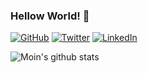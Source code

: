 ### Hellow World! 👋

<p align="left">
	<a href="https://github.com/moingshaikh"><img src="https://img.shields.io/github/followers/moingshaikh.svg?label=GitHub&style=social" alt="GitHub"></a>
	<a href="https://twitter.com/moingshaikh"><img src="https://img.shields.io/twitter/follow/moingshaikh?label=Twitter&style=social" alt="Twitter"></a>
	<a href="https://www.linkedin.com/in/moingshaikh"><img src="https://img.shields.io/badge/LinkedIn--_.svg?style=social&logo=linkedin" alt="LinkedIn"></a>
</p>

![Moin's github stats](https://github-readme-stats.vercel.app/api?username=moingshaikh&show_icons=true&hide=[%22issues%22])

<!--
**moingshaikh/moingshaikh** is a ✨ _special_ ✨ repository because its `README.md` (this file) appears on your GitHub profile.

Here are some ideas to get you started:

- 🔭 I’m currently working on ...
- 🌱 I’m currently learning ...
- 👯 I’m looking to collaborate on ...
- 🤔 I’m looking for help with ...
- 💬 Ask me about ...
- 📫 How to reach me: ...
- 😄 Pronouns: ...
- ⚡ Fun fact: ...
-->
